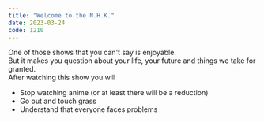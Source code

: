 ```yaml
---
title: "Welcome to the N.H.K."
date: 2023-03-24
code: 1210
---
```

One of those shows that you can't say is enjoyable.\
But it makes you question about your life, your future and things we take for granted.\
After watching this show you will
- Stop watching anime (or at least there will be a reduction)
- Go out and touch grass
- Understand that everyone faces problems